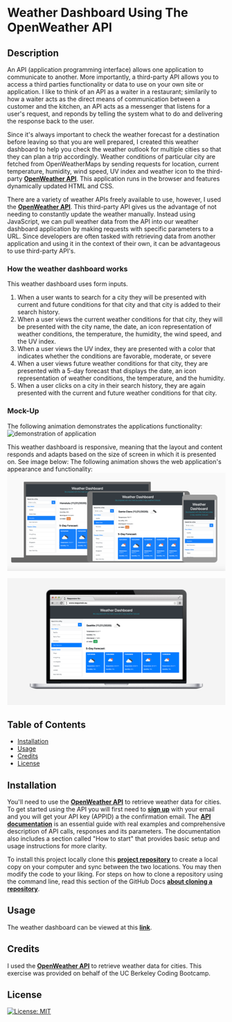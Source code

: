 # Weather Dashboard Using The OpenWeather API

## Description

An API (application programming interface) allows one application to communicate to another. More importantly, a third-party API allows you to access a third parties functionality or data to use on your own site or application. I like to think of an API as a waiter in a restaurant; similarily to how a waiter acts as the direct means of communication between a customer and the kitchen, an API acts as a messenger that listens for a user's request, and reponds by telling the system what to do and delivering the response back to the user.

Since it's always important to check the weather forecast for a destination before leaving so that you are well prepared, I created this weather dashboard to help you check the weather outlook for multiple cities so that they can plan a trip accordingly. Weather conditions of particular city are fetched from OpenWeatherMaps by sending requests for location, current temperature, humidity, wind speed, UV index and weather icon to the third-party [**OpenWeather API**](https://openweathermap.org/api). This application runs in the browser and features dynamically updated HTML and CSS.

There are a variety of weather APIs freely available to use, however, I used the [**OpenWeather API**](https://openweathermap.org/api). This third-party API gives us the advantage of not needing to constantly update the weather manually. Instead using JavaScript, we can pull weather data from the API into our weather dashboard application by making requests with specific parameters to a URL. Since developers are often tasked with retrieving data from another application and using it in the context of their own, it can be advantageous to use third-party API's.

### How the weather dashboard works

This weather dashboard uses form inputs.

1. When a user wants to search for a city they will be presented with current and future conditions for that city and that city is added to their search history.
2. When a user views the current weather conditions for that city, they will be presented with the city name, the date, an icon representation of weather conditions, the temperature, the humidity, the wind speed, and the UV index.
3. When a user views the UV index, they are presented with a color that indicates whether the conditions are favorable, moderate, or severe
4. When a user views future weather conditions for that city, they are presented with a 5-day forecast that displays the date, an icon representation of weather conditions, the temperature, and the humidity.
5. When a user clicks on a city in their search history, they are again presented with the current and future weather conditions for that city.

### Mock-Up

The following animation demonstrates the applications functionality:
![demonstration of application](./assets/images/WeatherDashboardDemo.gif)

This weather dashboard is responsive, meaning that the layout and content responds and adapts based on the size of screen in which it is presented on. See image below:
The following animation shows the web application's appearance and functionality:
![responsive views](./assets/images/ResponsiveViews.png)

![screenshot of application](./assets/images/WeatherDashboardScreenshot.png)

## Table of Contents

- [Installation](#installation)
- [Usage](#usage)
- [Credits](#credits)
- [License](#license)

## Installation

You'll need to use the [**OpenWeather API**](https://openweathermap.org/api) to retrieve weather data for cities. To get started using the API you will first need to [**sign up**](https://home.openweathermap.org/users/sign_up) with your email and you will get your API key (APPID) a the confirmation email. The [**API documentation**](https://openweathermap.org/api) is an essential guide with real examples and comprehensive description of API calls, responses and its parameters. The documentation also includes a section called "How to start" that provides basic setup and usage instructions for more clarity.

To install this project locally clone this [**project repository**](https://github.com/kaylamuraoka/Weather_Dashboard_With_OpenWeather_API) to create a local copy on your computer and sync between the two locations. You may then modify the code to your liking. For steps on how to clone a repository using the command line, read this section of the GitHub Docs [**about cloning a repository**](https://docs.github.com/en/free-pro-team@latest/github/creating-cloning-and-archiving-repositories/cloning-a-repository#about-cloning-a-repository).

## Usage

The weather dashboard can be viewed at this [**link**](https://kaylamuraoka.github.io/Weather_Dashboard_With_OpenWeather_API/).

## Credits

I used the [**OpenWeather API**](https://openweathermap.org/api) to retrieve weather data for cities. This exercise was provided on behalf of the UC Berkeley Coding Bootcamp.

## License

[![License: MIT](https://img.shields.io/badge/License-MIT-yellow.svg)](https://opensource.org/licenses/MIT)
